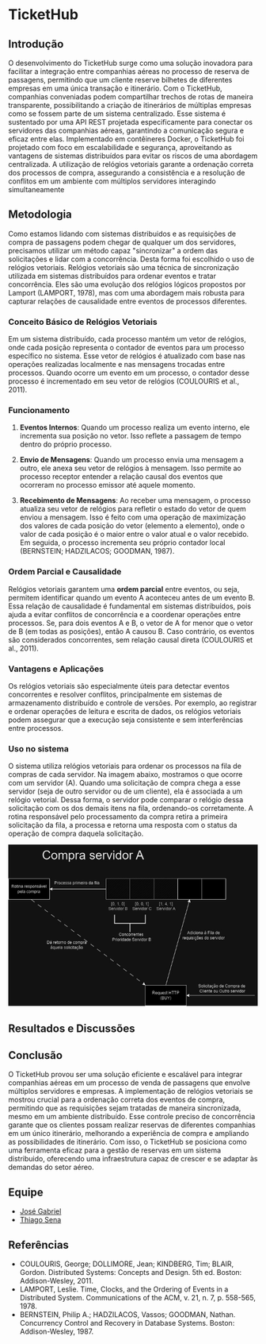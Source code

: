 # TicketHub

## Introdução
O desenvolvimento do TicketHub surge como uma solução inovadora para facilitar a integração entre companhias aéreas no processo de reserva de passagens, permitindo que um cliente reserve bilhetes de diferentes empresas em uma única transação e itinerário. Com o TicketHub, companhias conveniadas podem compartilhar trechos de rotas de maneira transparente, possibilitando a criação de itinerários de múltiplas empresas como se fossem parte de um sistema centralizado. Esse sistema é sustentado por uma API REST projetada especificamente para conectar os servidores das companhias aéreas, garantindo a comunicação segura e eficaz entre elas. Implementado em contêineres Docker, o TicketHub foi projetado com foco em escalabilidade e segurança, aproveitando as vantagens de sistemas distribuídos para evitar os riscos de uma abordagem centralizada. A utilização de relógios vetoriais garante a ordenação correta dos processos de compra, assegurando a consistência e a resolução de conflitos em um ambiente com múltiplos servidores interagindo simultaneamente

## Metodologia

Como estamos lidando com sistemas distribuidos e as requisições de compra de passagens podem chegar de qualquer um dos servidores, precisamos utilizar um método capaz "sincronizar" a ordem das solicitações e lidar com a concorrência. Desta forma foi escolhido o uso de relógios vetoriais. Relógios vetoriais são uma técnica de sincronização utilizada em sistemas distribuídos para ordenar eventos e tratar concorrência. Eles são uma evolução dos relógios lógicos propostos por Lamport (LAMPORT, 1978), mas com uma abordagem mais robusta para capturar relações de causalidade entre eventos de processos diferentes.

### Conceito Básico de Relógios Vetoriais
Em um sistema distribuído, cada processo mantém um vetor de relógios, onde cada posição representa o contador de eventos para um processo específico no sistema. Esse vetor de relógios é atualizado com base nas operações realizadas localmente e nas mensagens trocadas entre processos. Quando ocorre um evento em um processo, o contador desse processo é incrementado em seu vetor de relógios (COULOURIS et al., 2011).

### Funcionamento
1. **Eventos Internos**: Quando um processo realiza um evento interno, ele incrementa sua posição no vetor. Isso reflete a passagem de tempo dentro do próprio processo.

2. **Envio de Mensagens**: Quando um processo envia uma mensagem a outro, ele anexa seu vetor de relógios à mensagem. Isso permite ao processo receptor entender a relação causal dos eventos que ocorreram no processo emissor até aquele momento.

3. **Recebimento de Mensagens**: Ao receber uma mensagem, o processo atualiza seu vetor de relógios para refletir o estado do vetor de quem enviou a mensagem. Isso é feito com uma operação de maximização dos valores de cada posição do vetor (elemento a elemento), onde o valor de cada posição é o maior entre o valor atual e o valor recebido. Em seguida, o processo incrementa seu próprio contador local (BERNSTEIN; HADZILACOS; GOODMAN, 1987).

### Ordem Parcial e Causalidade
Relógios vetoriais garantem uma **ordem parcial** entre eventos, ou seja, permitem identificar quando um evento A aconteceu antes de um evento B. Essa relação de causalidade é fundamental em sistemas distribuídos, pois ajuda a evitar conflitos de concorrência e a coordenar operações entre processos. Se, para dois eventos A e B, o vetor de A for menor que o vetor de B (em todas as posições), então A causou B. Caso contrário, os eventos são considerados concorrentes, sem relação causal direta (COULOURIS et al., 2011).

### Vantagens e Aplicações
Os relógios vetoriais são especialmente úteis para detectar eventos concorrentes e resolver conflitos, principalmente em sistemas de armazenamento distribuído e controle de versões. Por exemplo, ao registrar e ordenar operações de leitura e escrita de dados, os relógios vetoriais podem assegurar que a execução seja consistente e sem interferências entre processos.

### Uso no sistema 
O sistema utiliza relógios vetoriais para ordenar os processos na fila de compras de cada servidor. Na imagem abaixo, mostramos o que ocorre com um servidor (A). Quando uma solicitação de compra chega a esse servidor (seja de outro servidor ou de um cliente), ela é associada a um relógio vetorial. Dessa forma, o servidor pode comparar o relógio dessa solicitação com os dos demais itens na fila, ordenando-os corretamente. A rotina responsável pelo processamento da compra retira a primeira solicitação da fila, a processa e retorna uma resposta com o status da operação de compra daquela solicitação.

![Diagrama de Concorrência](images/controle-concorrencia)
## Resultados e Discussões

## Conclusão
O TicketHub provou ser uma solução eficiente e escalável para integrar companhias aéreas em um processo de venda de passagens que envolve múltiplos servidores e empresas. A implementação de relógios vetoriais se mostrou crucial para a ordenação correta dos eventos de compra, permitindo que as requisições sejam tratadas de maneira sincronizada, mesmo em um ambiente distribuído. Esse controle preciso de concorrência garante que os clientes possam realizar reservas de diferentes companhias em um único itinerário, melhorando a experiência de compra e ampliando as possibilidades de itinerário. Com isso, o TicketHub se posiciona como uma ferramenta eficaz para a gestão de reservas em um sistema distribuido, oferecendo uma infraestrutura capaz de crescer e se adaptar às demandas do setor aéreo.

## Equipe
- [José Gabriel](https://github.com/juserrrrr)
- [Thiago Sena](https://github.com/ThiagoPPSena)
 
## Referências
- COULOURIS, George; DOLLIMORE, Jean; KINDBERG, Tim; BLAIR, Gordon. Distributed Systems: Concepts and Design. 5th ed. Boston: Addison-Wesley, 2011.
- LAMPORT, Leslie. Time, Clocks, and the Ordering of Events in a Distributed System. Communications of the ACM, v. 21, n. 7, p. 558-565, 1978.
- BERNSTEIN, Philip A.; HADZILACOS, Vassos; GOODMAN, Nathan. Concurrency Control and Recovery in Database Systems. Boston: Addison-Wesley, 1987.
